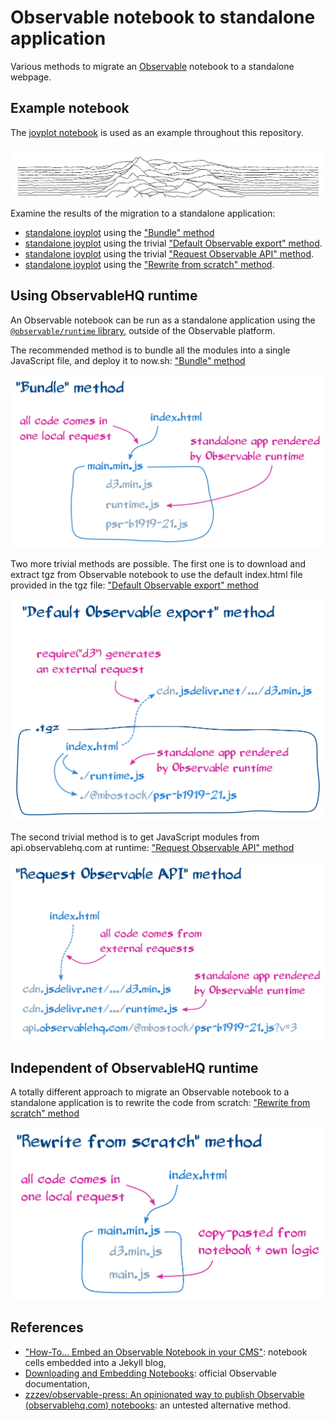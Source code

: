 # Observable notebook to standalone application

Various methods to migrate an [Observable](https://observablehq.com) notebook to
a standalone webpage.

## Example notebook

The [joyplot notebook](https://observablehq.com/@mbostock/psr-b1919-21) is used
as an example throughout this repository.

[![Screenshot of a joyplot notebook](./assets/joyplot.png)](https://observablehq.com/@mbostock/psr-b1919-21)

Examine the results of the migration to a standalone application:

- [standalone joyplot](https://joyplot-8a5ibi1av.now.sh/) using the
  ["Bundle" method](./bundle)
- [standalone joyplot](https://joyplot-10jbhd7e8.now.sh/) using the trivial
  ["Default Observable export" method](./default_observable_export).
- [standalone joyplot](https://joyplot-96iun3ktp.now.sh/) using the trivial
  ["Request Observable API" method](./request_observable_api).
- [standalone joyplot](https://joyplot-p9qmx1pf3.now.sh/) using the
  ["Rewrite from scratch" method](./rewrite_from_scratch).

## Using ObservableHQ runtime

An Observable notebook can be run as a standalone application using the
[`@observable/runtime` library](https://github.com/observablehq/runtime),
outside of the Observable platform.

The recommended method is to bundle all the modules into a single JavaScript
file, and deploy it to now.sh: ["Bundle" method](./bundle)

[![Diagram for the "Bundle" method](./assets/bundle_method.png)](./bundle)

Two more trivial methods are possible. The first one is to download and extract
tgz from Observable notebook to use the default index.html file provided in the
tgz file: ["Default Observable export" method](./default_observable_export)

[![Diagram for the "Default Observable export" method](./assets/default_observable_export_method.png)](./default_observable_export)

The second trivial method is to get JavaScript modules from api.observablehq.com
at runtime: ["Request Observable API" method](./request_observable_api)

[![Diagram for the "Request Observable API" method](./assets/request_observable_api_method.png)](./request_observable_api)

## Independent of ObservableHQ runtime

A totally different approach to migrate an Observable notebook to a standalone
application is to rewrite the code from scratch:
["Rewrite from scratch" method](./rewrite_from_scratch)

[![Diagram for the "Rewrite from scratch" method](./assets/rewrite_from_scratch_method.png)](./rewrite_from_scratch)

## References

- ["How-To… Embed an Observable Notebook in your CMS"](https://visionscarto.net/observable-jekyll/):
  notebook cells embedded into a Jekyll blog,
- [Downloading and Embedding Notebooks](https://observablehq.com/@observablehq/downloading-and-embedding-notebooks):
  official Observable documentation,
- [zzzev/observable-press: An opinionated way to publish Observable (observablehq.com) notebooks](https://github.com/zzzev/observable-press):
  an untested alternative method.

